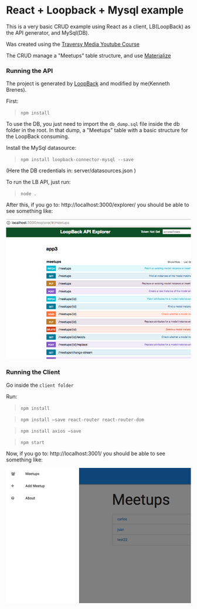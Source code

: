 # React + Loopback + Mysql example

This is a very basic CRUD example using React as a client, LB(LoopBack) as the API generator, and MySql(DB).

Was created using the [Traversy Media Youtube Course](https://www.youtube.com/watch?v=Mx-cywTNy8s)

The CRUD manage a "Meetups" table structure, and use [Materialize](http://materializecss.com/) 

### Running the API

The project is generated by [LoopBack](http://loopback.io) and modified by me(Kenneth Brenes).

First:

> `npm install`

To use the DB, you just need to import the `db_dump.sql` file inside the db folder in the root. In that dump, a "Meetups" table with a basic structure for the LoopBack consuming.

Install the MySql datasource:

> `npm install loopback-connector-mysql --save`

(Here the DB credentials in: server/datasources.json
)

To run the LB API, just run:

> `node .`

After this, if you go to: http://localhost:3000/explorer/ you should be able to see something like: 

![alt text](https://github.com/kgatjens/react_loopback_mysql_tutorial/blob/master/loopback.png)

### Running the Client

Go inside the `client folder`

Run:

> `npm install`

> `npm install —save react-router react-router-dom`

> `npm install axios —save`

> `npm start`

Now, if you go to: http://localhost:3001/ you should be able to see something like:

![alt text](https://github.com/kgatjens/react_loopback_mysql_tutorial/blob/master/meetup_crud.png)


